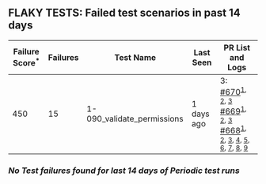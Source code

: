 ## FLAKY TESTS: Failed test scenarios in past 14 days
| Failure Score<sup>*</sup> | Failures | Test Name | Last Seen | PR List and Logs 
|---|---|---|---|---|
| 450 | 15 | 1-090_validate_permissions  | 1 days ago | 3: [#670](https://github.com/redhat-developer/gitops-operator/pull/670)<sup>[1](https://storage.googleapis.com/test-platform-results/pr-logs/pull/redhat-developer_gitops-operator/670/pull-ci-redhat-developer-gitops-operator-master-v4.14-kuttl-parallel/1773862887211667456/build-log.txt), [2](https://storage.googleapis.com/test-platform-results/pr-logs/pull/redhat-developer_gitops-operator/670/pull-ci-redhat-developer-gitops-operator-master-v4.12-kuttl-parallel/1773862862213615616/build-log.txt), [3](https://storage.googleapis.com/test-platform-results/pr-logs/pull/redhat-developer_gitops-operator/670/pull-ci-redhat-developer-gitops-operator-master-v4.13-kuttl-parallel/1773862862431719424/build-log.txt)</sup> [#669](https://github.com/redhat-developer/gitops-operator/pull/669)<sup>[1](https://storage.googleapis.com/test-platform-results/pr-logs/pull/redhat-developer_gitops-operator/669/pull-ci-redhat-developer-gitops-operator-master-v4.13-kuttl-parallel/1772945734669176832/build-log.txt), [2](https://storage.googleapis.com/test-platform-results/pr-logs/pull/redhat-developer_gitops-operator/669/pull-ci-redhat-developer-gitops-operator-master-v4.14-kuttl-parallel/1772945738578268160/build-log.txt), [3](https://storage.googleapis.com/test-platform-results/pr-logs/pull/redhat-developer_gitops-operator/669/pull-ci-redhat-developer-gitops-operator-master-v4.12-kuttl-parallel/1772945734513987584/build-log.txt)</sup> [#668](https://github.com/redhat-developer/gitops-operator/pull/668)<sup>[1](https://storage.googleapis.com/test-platform-results/pr-logs/pull/redhat-developer_gitops-operator/668/pull-ci-redhat-developer-gitops-operator-master-v4.14-kuttl-parallel/1772583043576369152/build-log.txt), [2](https://storage.googleapis.com/test-platform-results/pr-logs/pull/redhat-developer_gitops-operator/668/pull-ci-redhat-developer-gitops-operator-master-v4.12-kuttl-parallel/1772557841400336384/build-log.txt), [3](https://storage.googleapis.com/test-platform-results/pr-logs/pull/redhat-developer_gitops-operator/668/pull-ci-redhat-developer-gitops-operator-master-v4.12-kuttl-parallel/1772583043576369155/build-log.txt), [4](https://storage.googleapis.com/test-platform-results/pr-logs/pull/redhat-developer_gitops-operator/668/pull-ci-redhat-developer-gitops-operator-master-v4.12-kuttl-parallel/1772520007629017088/build-log.txt), [5](https://storage.googleapis.com/test-platform-results/pr-logs/pull/redhat-developer_gitops-operator/668/pull-ci-redhat-developer-gitops-operator-master-v4.13-kuttl-parallel/1772557841559719936/build-log.txt), [6](https://storage.googleapis.com/test-platform-results/pr-logs/pull/redhat-developer_gitops-operator/668/pull-ci-redhat-developer-gitops-operator-master-v4.13-kuttl-parallel/1772583043576369153/build-log.txt), [7](https://storage.googleapis.com/test-platform-results/pr-logs/pull/redhat-developer_gitops-operator/668/pull-ci-redhat-developer-gitops-operator-master-v4.14-kuttl-parallel/1772520011483582464/build-log.txt), [8](https://storage.googleapis.com/test-platform-results/pr-logs/pull/redhat-developer_gitops-operator/668/pull-ci-redhat-developer-gitops-operator-master-v4.13-kuttl-parallel/1772520007889063936/build-log.txt), [9](https://storage.googleapis.com/test-platform-results/pr-logs/pull/redhat-developer_gitops-operator/668/pull-ci-redhat-developer-gitops-operator-master-v4.14-kuttl-parallel/1772557845733052416/build-log.txt)</sup> 

### *No Test failures found for last 14 days of __Periodic__ test runs*

